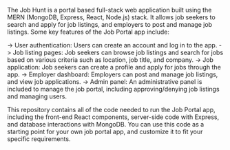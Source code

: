 The Job Hunt is a portal based full-stack web application built using the MERN (MongoDB, Express, React, Node.js) stack.
It allows job seekers to search and apply for job listings, and employers to post and manage job listings.
Some key features of the Job Portal app include:

-> User authentication: Users can create an account and log in to the app.
-> Job listing pages: Job seekers can browse job listings and search for jobs based on various criteria such as location, job title, and company.
-> Job application: Job seekers can create a profile and apply for jobs through the app.
-> Employer dashboard: Employers can post and manage job listings, and view job applications.
-> Admin panel: An administrative panel is included to manage the job portal, including approving/denying job listings and managing users.


This repository contains all of the code needed to run the Job Portal app, including the front-end React components, server-side code with Express,
and database interactions with MongoDB. You can use this code as a starting point for your own job portal app, and customize it to fit your specific requirements.
